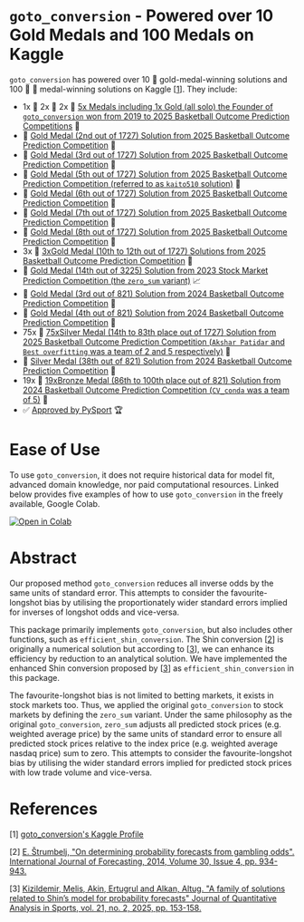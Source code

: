 # `goto_conversion` - Powered over 10 Gold Medals and 100 Medals on Kaggle

`goto_conversion` has powered over 10 :1st_place_medal: gold-medal-winning solutions and 100 :2nd_place_medal: :3rd_place_medal: medal-winning solutions on Kaggle [[1](#1)]. They include:
- 1x :1st_place_medal: 2x :2nd_place_medal: 2x :3rd_place_medal: [5x Medals including 1x Gold (all solo) the Founder of `goto_conversion` won from 2019 to 2025 Basketball Outcome Prediction Competitions](https://www.kaggle.com/kaito510) :basketball:
- :1st_place_medal: [Gold Medal (2nd out of 1727) Solution from 2025 Basketball Outcome Prediction Competition](https://www.kaggle.com/competitions/march-machine-learning-mania-2025/discussion/572528) :basketball:
- :1st_place_medal: [Gold Medal (3rd out of 1727) Solution from 2025 Basketball Outcome Prediction Competition](https://www.kaggle.com/competitions/march-machine-learning-mania-2025/discussion/572553) :basketball:
- :1st_place_medal: [Gold Medal (5th out of 1727) Solution from 2025 Basketball Outcome Prediction Competition (referred to as `kaito510` solution)](https://www.kaggle.com/competitions/march-machine-learning-mania-2025/discussion/572909) :basketball:
- :1st_place_medal: [Gold Medal (6th out of 1727) Solution from 2025 Basketball Outcome Prediction Competition](https://www.kaggle.com/competitions/march-machine-learning-mania-2025/discussion/572482) :basketball:
- :1st_place_medal: [Gold Medal (7th out of 1727) Solution from 2025 Basketball Outcome Prediction Competition](https://www.kaggle.com/competitions/march-machine-learning-mania-2025/discussion/572540) :basketball:
- :1st_place_medal: [Gold Medal (8th out of 1727) Solution from 2025 Basketball Outcome Prediction Competition](https://www.kaggle.com/competitions/march-machine-learning-mania-2025/discussion/572535) :basketball:
- 3x :1st_place_medal: [3xGold Medal (10th to 12th out of 1727) Solutions from 2025 Basketball Outcome Prediction Competition](https://www.kaggle.com/code/kaito510/who-used-goto-conversion) :basketball:
- :1st_place_medal: [Gold Medal (14th out of 3225) Solution from 2023 Stock Market Prediction Competition (the `zero_sum` variant)](https://www.kaggle.com/competitions/optiver-trading-at-the-close/discussion/462653) :chart_with_upwards_trend:
- :1st_place_medal: [Gold Medal (3rd out of 821) Solution from 2024 Basketball Outcome Prediction Competition](https://www.kaggle.com/competitions/march-machine-learning-mania-2024/discussion/495101) :basketball:
- :1st_place_medal: [Gold Medal (4th out of 821) Solution from 2024 Basketball Outcome Prediction Competition](https://www.kaggle.com/competitions/march-machine-learning-mania-2024/discussion/494407) :basketball:
- 75x :2nd_place_medal: [75xSilver Medal (14th to 83th place out of 1727) Solution from 2025 Basketball Outcome Prediction Competition (`Akshar Patidar` and `Best overfitting` was a team of 2 and 5 respectively)](https://www.kaggle.com/code/kaito510/updated-goto-conversion-winning-solution) :basketball:
- :2nd_place_medal: [Silver Medal (38th out of 821) Solution from 2024 Basketball Outcome Prediction Competition](https://www.kaggle.com/competitions/march-machine-learning-mania-2024/discussion/485888#2740879) :basketball:
- 19x :3rd_place_medal: [19xBronze Medal (86th to 100th place out of 821) Solution from 2024 Basketball Outcome Prediction Competition (`CV_conda` was a team of 5)](https://www.kaggle.com/code/kaito510/updated-1xgold-2xsilvers-key-ingredient) :basketball:
- :white_check_mark: [Approved by PySport](https://opensource.pysport.org/project/goto_conversion) :trophy:

# Ease of Use

To use `goto_conversion`, it does not require historical data for model fit, advanced domain knowledge, nor paid computational resources.
Linked below provides five examples of how to use `goto_conversion` in the freely available, Google Colab.

[![Open in Colab](https://colab.research.google.com/assets/colab-badge.svg)](https://colab.research.google.com/drive/1Xdo-4uZu0XFdbFuqZbV0gKUGs4L2rCAt?usp=sharing)

# Abstract

Our proposed method `goto_conversion` reduces all inverse odds by the same units of standard error. This attempts to consider the favourite-longshot bias by utilising the proportionately wider standard errors implied for inverses of longshot odds and vice-versa.

This package primarily implements `goto_conversion`, but also includes other functions, such as `efficient_shin_conversion`. The Shin conversion [[2](#2)] is originally a numerical solution but according to [[3](#3)], we can enhance its efficiency by reduction to an analytical solution. We have implemented the enhanced Shin conversion proposed by [[3](#3)] as `efficient_shin_conversion` in this package.

The favourite-longshot bias is not limited to betting markets, it exists in stock markets too. Thus, we applied the original `goto_conversion` to stock markets by defining the `zero_sum` variant. Under the same philosophy as the original `goto_conversion`, `zero_sum` adjusts all predicted stock prices (e.g. weighted average price) by the same units of standard error to ensure all predicted stock prices relative to the index price (e.g. weighted average nasdaq price) sum to zero. This attempts to consider the favourite-longshot bias by utilising the wider standard errors implied for predicted stock prices with low trade volume and vice-versa.

# References

<a id="1">[1]</a>
[goto_conversion's Kaggle Profile](https://www.kaggle.com/kaito510)

<a id="2">[2]</a>
[E. Štrumbelj, "On determining probability forecasts from gambling odds".
International Journal of Forecasting, 2014, Volume 30, Issue 4,
pp. 934-943.](https://doi.org/10.1016/j.ijforecast.2014.02.008)

<a id="3">[3]</a>
[Kizildemir, Melis, Akin, Ertugrul and Alkan, Altug. "A family of solutions related to Shin’s model for probability forecasts" Journal of Quantitative Analysis in Sports, vol. 21, no. 2, 2025, pp. 153-158.](https://doi.org/10.1515/jqas-2024-0064)
